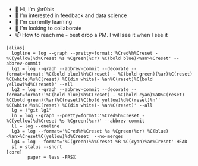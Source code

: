 - 👋 Hi, I’m @r0bis
- 👀 I’m interested in feedback and data science
- 🌱 I’m currently learning 
- 💞️ I’m looking to collaborate
- 📫 How to reach me - best drop a PM. I will see it when I see it

```
[alias]
  logline = log --graph --pretty=format:'%Cred%h%Creset -%C(yellow)%d%Creset %s %Cgreen(%cr) %C(bold blue)<%an>%Creset' --abbrev-commit
  lg1 = log --graph --abbrev-commit --decorate --format=format:'%C(bold blue)%h%C(reset) - %C(bold green)(%ar)%C(reset) %C(white)%s%C(reset) %C(dim white)- %an%C(reset)%C(bold yellow)%d%C(reset)' --all
  lg2 = log --graph --abbrev-commit --decorate --format=format:'%C(bold blue)%h%C(reset) - %C(bold cyan)%aD%C(reset) %C(bold green)(%ar)%C(reset)%C(bold yellow)%d%C(reset)%n''          %C(white)%s%C(reset) %C(dim white)- %an%C(reset)' --all
  lg = !"git lg1"
  ln = log --graph --pretty=format:'%Cred%h%Creset -%C(yellow)%d%Creset %s %Cgreen(%cr)' --abbrev-commit
  ll = log --oneline
  lg3 = log --format='%Cred%h%Creset %s %Cgreen(%cr) %C(blue)<%an>%Creset%C(yellow)%d%Creset' --no-merges
  lg4 = log --format='%C(green)%h%Creset %B %C(cyan)%ar%Creset' HEAD  
  st = status --short
[core]
        pager = less -FRSX
```

<!---
r0bis/r0bis is a ✨ special ✨ repository because its `README.md` (this file) appears on your GitHub profile.
You can click the Preview link to take a look at your changes.
--->
